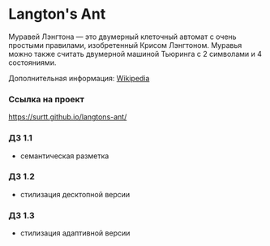 # Langton's Ant

Муравей Лэнгтона — это двумерный клеточный автомат с очень простыми правилами, изобретенный Крисом Лэнгтоном. Муравья можно также считать двумерной машиной Тьюринга с 2 символами и 4 состояниями.

Дополнительная информация: [Wikipedia](https://ru.wikipedia.org/wiki/%D0%9C%D1%83%D1%80%D0%B0%D0%B2%D0%B5%D0%B9_%D0%9B%D1%8D%D0%BD%D0%B3%D1%82%D0%BE%D0%BD%D0%B0)

### Ссылка на проект
https://surtt.github.io/langtons-ant/

### ДЗ 1.1
- семантическая разметка

### ДЗ 1.2
- стилизация десктопной версии

### ДЗ 1.3
- стилизация адаптивной версии

